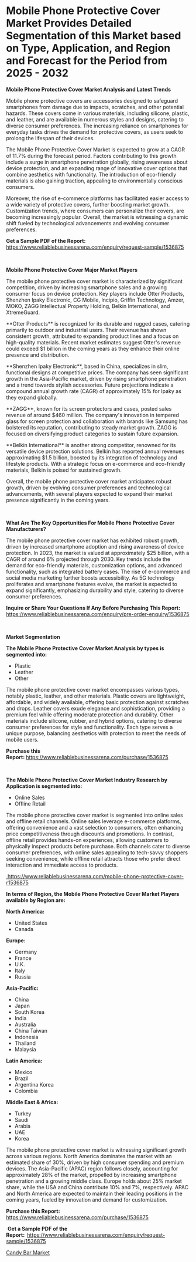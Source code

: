<p><h1>Mobile Phone Protective Cover Market Provides Detailed Segmentation of this Market based on Type, Application, and Region and Forecast for the Period from 2025 - 2032</h1></p><p><strong>Mobile Phone Protective Cover Market Analysis and Latest Trends</strong></p>
<p><p>Mobile phone protective covers are accessories designed to safeguard smartphones from damage due to impacts, scratches, and other potential hazards. These covers come in various materials, including silicone, plastic, and leather, and are available in numerous styles and designs, catering to diverse consumer preferences. The increasing reliance on smartphones for everyday tasks drives the demand for protective covers, as users seek to prolong the lifespan of their devices.</p><p>The Mobile Phone Protective Cover Market is expected to grow at a CAGR of 11.7% during the forecast period. Factors contributing to this growth include a surge in smartphone penetration globally, rising awareness about device protection, and an expanding range of innovative cover options that combine aesthetics with functionality. The introduction of eco-friendly materials is also gaining traction, appealing to environmentally conscious consumers.</p><p>Moreover, the rise of e-commerce platforms has facilitated easier access to a wide variety of protective covers, further boosting market growth. Customization trends, where consumers can personalize their covers, are becoming increasingly popular. Overall, the market is witnessing a dynamic shift fueled by technological advancements and evolving consumer preferences.</p></p>
<p><strong>Get a Sample PDF of the Report:&nbsp;</strong> <a href="https://www.reliablebusinessarena.com/enquiry/request-sample/1536875?utm_campaign=2039&utm_medium=2&utm_source=Github&utm_content=ia&utm_term=06022025&utm_id=mobile-phone-protective-cover">https://www.reliablebusinessarena.com/enquiry/request-sample/1536875</a></p>
<p>&nbsp;</p>
<p><strong>Mobile Phone Protective Cover Major Market Players</strong></p>
<p><p>The mobile phone protective cover market is characterized by significant competition, driven by increasing smartphone sales and a growing consumer focus on device protection. Key players include Otter Products, Shenzhen Ipaky Electronic, CG Mobile, Incipio, Griffin Technology, Amzer, MOKO, ZAGG Intellectual Property Holding, Belkin International, and XtremeGuard.</p><p>**Otter Products** is recognized for its durable and rugged cases, catering primarily to outdoor and industrial users. Their revenue has shown consistent growth, attributed to expanding product lines and a focus on high-quality materials. Recent market estimates suggest Otter's revenue could exceed $1 billion in the coming years as they enhance their online presence and distribution.</p><p>**Shenzhen Ipaky Electronic**, based in China, specializes in slim, functional designs at competitive prices. The company has seen significant growth in the Asia-Pacific market, driven by rising smartphone penetration and a trend towards stylish accessories. Future projections indicate a compound annual growth rate (CAGR) of approximately 15% for Ipaky as they expand globally.</p><p>**ZAGG**, known for its screen protectors and cases, posted sales revenue of around $460 million. The company's innovation in tempered glass for screen protection and collaboration with brands like Samsung has bolstered its reputation, contributing to steady market growth. ZAGG is focused on diversifying product categories to sustain future expansion.</p><p>**Belkin International** is another strong competitor, renowned for its versatile device protection solutions. Belkin has reported annual revenues approximating $1.5 billion, boosted by its integration of technology and lifestyle products. With a strategic focus on e-commerce and eco-friendly materials, Belkin is poised for sustained growth.</p><p>Overall, the mobile phone protective cover market anticipates robust growth, driven by evolving consumer preferences and technological advancements, with several players expected to expand their market presence significantly in the coming years.</p></p>
<p>&nbsp;</p>
<p><strong>What Are The Key Opportunities For Mobile Phone Protective Cover Manufacturers?</strong></p>
<p><p>The mobile phone protective cover market has exhibited robust growth, driven by increased smartphone adoption and rising awareness of device protection. In 2023, the market is valued at approximately $25 billion, with a CAGR of around 6% projected through 2030. Key trends include the demand for eco-friendly materials, customization options, and advanced functionality, such as integrated battery cases. The rise of e-commerce and social media marketing further boosts accessibility. As 5G technology proliferates and smartphone features evolve, the market is expected to expand significantly, emphasizing durability and style, catering to diverse consumer preferences.</p></p>
<p><strong>Inquire or Share Your Questions If Any Before Purchasing This Report:</strong> <a href="https://www.reliablebusinessarena.com/enquiry/pre-order-enquiry/1536875?utm_campaign=2039&utm_medium=2&utm_source=Github&utm_content=ia&utm_term=06022025&utm_id=mobile-phone-protective-cover">https://www.reliablebusinessarena.com/enquiry/pre-order-enquiry/1536875</a></p>
<p>&nbsp;</p>
<p><strong>Market Segmentation</strong></p>
<p><strong>The Mobile Phone Protective Cover Market Analysis by types is segmented into:</strong></p>
<p><ul><li>Plastic</li><li>Leather</li><li>Other</li></ul></p>
<p><p>The mobile phone protective cover market encompasses various types, notably plastic, leather, and other materials. Plastic covers are lightweight, affordable, and widely available, offering basic protection against scratches and drops. Leather covers exude elegance and sophistication, providing a premium feel while offering moderate protection and durability. Other materials include silicone, rubber, and hybrid options, catering to diverse consumer preferences for style and functionality. Each type serves a unique purpose, balancing aesthetics with protection to meet the needs of mobile users.</p></p>
<p><strong>Purchase this Report:&nbsp;</strong><a href="https://www.reliablebusinessarena.com/purchase/1536875?utm_campaign=2039&utm_medium=2&utm_source=Github&utm_content=ia&utm_term=06022025&utm_id=mobile-phone-protective-cover">https://www.reliablebusinessarena.com/purchase/1536875</a></p>
<p>&nbsp;</p>
<p><strong>The Mobile Phone Protective Cover Market Industry Research by Application is segmented into:</strong></p>
<p><ul><li>Online Sales</li><li>Offline Retail</li></ul></p>
<p><p>The mobile phone protective cover market is segmented into online sales and offline retail channels. Online sales leverage e-commerce platforms, offering convenience and a vast selection to consumers, often enhancing price competitiveness through discounts and promotions. In contrast, offline retail provides hands-on experiences, allowing customers to physically inspect products before purchase. Both channels cater to diverse consumer preferences, with online sales appealing to tech-savvy shoppers seeking convenience, while offline retail attracts those who prefer direct interaction and immediate access to products.</p></p>
<p><a href="https://www.reliablebusinessarena.com/mobile-phone-protective-cover-r1536875?utm_campaign=2039&utm_medium=2&utm_source=Github&utm_content=ia&utm_term=06022025&utm_id=mobile-phone-protective-cover">&nbsp;https://www.reliablebusinessarena.com/mobile-phone-protective-cover-r1536875</a></p>
<p><strong>In terms of Region, the Mobile Phone Protective Cover Market Players available by Region are:</strong></p>
<p>
    <p> <strong> North America: </strong>
        <ul>
            <li>United States</li>
            <li>Canada</li>
        </ul>
        </p> 
    <p> <strong> Europe: </strong>
        <ul>
            <li>Germany</li>
            <li>France</li>
            <li>U.K.</li>
            <li>Italy</li>
            <li>Russia</li>
        </ul>
        </p> 
    <p> <strong> Asia-Pacific: </strong>
        <ul>
            <li>China</li>
            <li>Japan</li>
            <li>South Korea</li>
            <li>India</li>
            <li>Australia</li>
            <li>China Taiwan</li>
            <li>Indonesia</li>
            <li>Thailand</li>
            <li>Malaysia</li>
        </ul>
        </p> 
    <p> <strong> Latin America: </strong>
        <ul>
            <li>Mexico</li>
            <li>Brazil</li>
            <li>Argentina Korea</li>
            <li>Colombia</li>
        </ul>
        </p> 
    <p> <strong> Middle East & Africa: </strong>
        <ul>
            <li>Turkey</li>
            <li>Saudi</li>
            <li>Arabia</li>
            <li>UAE</li>
            <li>Korea</li>
        </ul>
    </p>
    </p>
<p><p>The mobile phone protective cover market is witnessing significant growth across various regions. North America dominates the market with an estimated share of 30%, driven by high consumer spending and premium devices. The Asia-Pacific (APAC) region follows closely, accounting for approximately 28% of the market, propelled by increasing smartphone penetration and a growing middle class. Europe holds about 25% market share, while the USA and China contribute 10% and 7%, respectively. APAC and North America are expected to maintain their leading positions in the coming years, fueled by innovation and demand for customization.</p></p>
<p><strong>Purchase this Report: </strong><a href="https://www.reliablebusinessarena.com/purchase/1536875?utm_campaign=2039&utm_medium=2&utm_source=Github&utm_content=ia&utm_term=06022025&utm_id=mobile-phone-protective-cover">https://www.reliablebusinessarena.com/purchase/1536875</a></p>
<p>&nbsp;<strong>Get a Sample PDF of the Report:&nbsp;&nbsp;</strong><a href="https://www.reliablebusinessarena.com/enquiry/request-sample/1536875?utm_campaign=2039&utm_medium=2&utm_source=Github&utm_content=ia&utm_term=06022025&utm_id=mobile-phone-protective-cover">https://www.reliablebusinessarena.com/enquiry/request-sample/1536875</a></p>
<p><strong></strong></p>
<p><p><a href="https://github.com/SamiaChowdhury801/Market-Research-Report-List-1/blob/main/candy-bar-market.md?utm_campaign=2039&utm_medium=2&utm_source=Github&utm_content=ia&utm_term=06022025&utm_id=mobile-phone-protective-cover">Candy Bar Market</a></p></p>